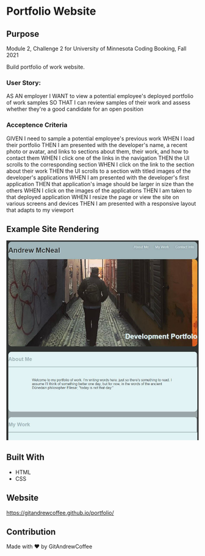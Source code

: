 # Portfolio Website

## Purpose
Module 2, Challenge 2 for University of Minnesota Coding Booking, Fall 2021

Build portfolio of work website.

### User Story:

AS AN employer
I WANT to view a potential employee's deployed portfolio of work samples
SO THAT I can review samples of their work and assess whether they're a good candidate for an open position 

### Acceptence Criteria
GIVEN I need to sample a potential employee's previous work
WHEN I load their portfolio
THEN I am presented with the developer's name, a recent photo or avatar, and links to sections about them, their work, and how to contact them
WHEN I click one of the links in the navigation
THEN the UI scrolls to the corresponding section
WHEN I click on the link to the section about their work
THEN the UI scrolls to a section with titled images of the developer's applications
WHEN I am presented with the developer's first application
THEN that application's image should be larger in size than the others
WHEN I click on the images of the applications
THEN I am taken to that deployed application
WHEN I resize the page or view the site on various screens and devices
THEN I am presented with a responsive layout that adapts to my viewport 

## Example Site Rendering
![Getting Started](./assets/images/readme-screen-shot.JPG)


## Built With
* HTML
* CSS

## Website
https://gitandrewcoffee.github.io/portfolio/


## Contribution
Made with ❤️ by GitAndrewCoffee

